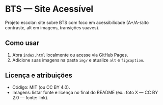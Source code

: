# BTS — Site Acessível

Projeto escolar: site sobre BTS com foco em acessibilidade (A+/A-/alto contraste, alt em imagens, transições suaves).

## Como usar
1. Abra `index.html` localmente ou acesse via GitHub Pages.
2. Adicione suas imagens na pasta `img/` e atualize `alt` e `figcaption`.

## Licença e atribuições
- Código: MIT (ou CC BY 4.0).
- Imagens: listar fonte e licença no final do README (ex.: foto X — CC BY 2.0 — fonte: link).
